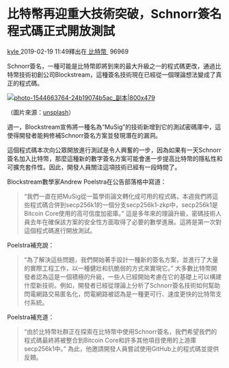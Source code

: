 # 比特幣再迎重大技術突破，Schnorr簽名程式碼正式開放測試

[kyle ](https://www.8btc.com/author/14244)2019-02-19 11:49釋出在[ 比特幣 ](javascript:;) 96969

Schnorr簽名，一種可能是比特幣即將到來的最大升級之一的程式碼更改，通過比特幣技術初創公司Blockstream，這種簽名技術現在已經從一個理論想法變成了真正的程式碼。

[![photo-1544663764-24b19074b5ac_副本|800x479](https://cdn.8btc.com/wp-content/uploads/2019/02/201902190253099239.jpg)](https://cdn.8btc.com/wp-content/uploads/2019/02/201902190253099239.jpg)

（圖片來源：[unsplash](https://unsplash.com/photos/ZypoggLiDkM)）

週一，Blockstream宣佈將一種名為“MuSig”的技術新增到它的測試密碼庫中，這使得開發者能夠修補Schnorr簽名方案並發現潛在的漏洞。

這個程式碼本次向公眾開放進行測試是令人興奮的一步，因為如果有一天Schnorr簽名加入比特幣，那麼這種新的數字簽名方案可能會進一步提高比特幣的隱私性和可擴充套件性。因此，開發人員關注這項技術已經有一段時間了。

Blockstream數學家Andrew Poelstra在公告部落格中寫道：

> “我們一直在把MuSig從一篇學術論文轉化成可用的程式碼，本週我們將這些程式碼合併到secp256k1的一個分支secp256k1-zkp中，secp256k1是Bitcoin Core使用的高可信度加密庫。”
這是多年來的理論升級，密碼技術人員去年在確保該方案的安全性方面取得了必要的數學進展。這將是第一次對這個程式碼進行開放測試。

Poelstra補充說：

> “為了解決這些問題，我們開始著手設計一種新的簽名方案，並進行了大量的實際工程工作，以一種健壯和抗脆弱的方式來實現它。”
大多數比特幣開發者認為這是一個積極的升級，一些人已經開始考慮在它的基礎上可以構建什麼新技術。例如，開發者已經從理論上分析了Schnorr簽名技術如何幫助閃電網路交易匿名化，閃電網路被認為是一種更可行、速度更快的比特幣支付系統。

Poelstra補充道：

> “由於比特幣社群正在探索在比特幣中使用Schnorr簽名，我們希望我們的程式碼最終將被整合到Bitcoin Core和許多其他項目使用的上游庫secp256k1中。”
為此，他邀請開發人員嘗試使用GitHub上的程式碼並提供反饋。